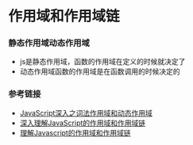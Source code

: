 # 作用域和作用域链
### 静态作用域动态作用域
- js是静态作用域，函数的作用域在定义的时候就决定了
- 动态作用域函数的作用域是在函数调用的时候决定的

### 参考链接
- [JavaScript深入之词法作用域和动态作用域](https://github.com/mqyqingfeng/Blog/issues/3)
- [深入理解JavaScript的作用域和作用域链](https://juejin.cn/post/7061588533214969892?searchId=2024021914104379E5A9A1898AB6EE18CE#heading-33)
- [理解Javascript的作用域和作用域链](https://juejin.cn/post/6844904069413224462)